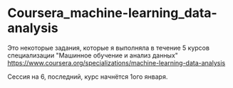 # Coursera_machine-learning_data-analysis

Это некоторые задания, которые я выполняла в течение 5 курсов специализации "Машинное обучение и анализ данных" 
https://www.coursera.org/specializations/machine-learning-data-analysis

Сессия на 6, последний, курс начнётся 1ого января.
